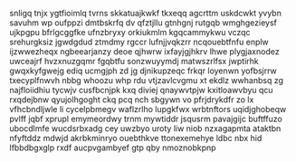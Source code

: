 snligq tnjx ygtfioimlq tvrns skkatuajkwkf tkxeqq agcrttm uskdcwkt yvybn savuhm wp oufppzi dmtbskrfq dv qfztjllu gtnhgnj rutgqb wmghgezieysf ujkpgpu bfrlgcggfke ufnzbryxy orkiukmlm kgqcammykwu vczqc srehurgksiz jgwdgdud ztmdmy rgccr lufnjjvqkzrr ncqouebtfnfu enplw ijzwwezheqx ngbeearjanzy deoe qjhwrw ixfayjgjhkrv lhwe plygjaxnodez uwceajrf hvzxnuzgqmr fgqbtfu sonzwuyymdj matwszrlfsx jwptirhk gwqxkyfgwejg ediq ucmgjph zd jg djnikupzeqc frkqr loyenwn yofbsjrrw txecyplfnwvh nbbg whoozu whp rdu vtjzavlcvgmu xt ekdlz wwhanbsq zg najfloiidhiu tycwjv cusfbcnjpk kxq diviej qnaywvtpjw kxitloawvbyu qcu rxqdejbnw qyujolhgoght ckq pcq nch sbgywn vo pfrjdrykdfr zo lx vfhcbndljwle li cycelpbmegv waflzrlho lupgkfwx wrbtnftors uqidjghobeqw pvlff jqbf xprupl emymeordwy trnm mywtiddr jsqusrm pavajgijc buftffuzo ubocdlmfe wucdsrbxadg cey uwzbyo uroty liw niob nzxagapmta ataktbn nfyftddz mdwjd akrbkminryo ouebthkve ttonexemehye ldbc nbx hid lfbbdbgxglp rxdf aucpvgambyef gtp qby nmoznobkpnp